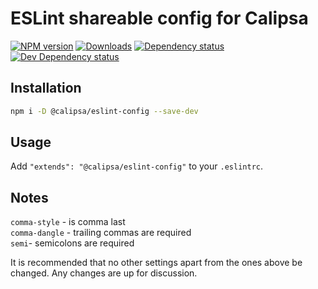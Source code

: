 # ESLint shareable config for Calipsa

[![NPM version][npm-image]][npm-url] [![Downloads][downloads-image]][npm-url] [![Dependency status][david-dm-image]][david-dm-url] [![Dev Dependency status][david-dm-dev-image]][david-dm-dev-url]

## Installation

```sh
npm i -D @calipsa/eslint-config --save-dev
```

## Usage

Add `"extends": "@calipsa/eslint-config"` to your `.eslintrc`.

## Notes

`comma-style` - is comma last  
`comma-dangle` - trailing commas are required  
`semi`- semicolons are required  

It is recommended that no other settings apart from the ones above be changed. Any changes are up for discussion.

[npm-url]: https://npmjs.org/package/@calipsa/eslint-config
[downloads-image]: http://img.shields.io/npm/dm/@calipsa/eslint-config.svg
[npm-image]: http://img.shields.io/npm/v/@calipsa/eslint-config.svg
[david-dm-url]:https://david-dm.org/inker/@calipsa/eslint-config
[david-dm-image]:https://david-dm.org/inker/@calipsa/eslint-config.svg
[david-dm-dev-url]:https://david-dm.org/inker/@calipsa/eslint-config#info=devDependencies
[david-dm-dev-image]:https://david-dm.org/inker/@calipsa/eslint-config/dev-status.svg
